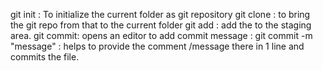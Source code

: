 git init : To initialize the current folder as git repository
git clone <url> :  to bring the git repo from that <url> to the current folder
git add <file> : add the <file> to the staging area.
git commit: opens an editor to add commit message :
git commit -m "message" : helps to provide the comment /message there in 1 line and commits the file.
